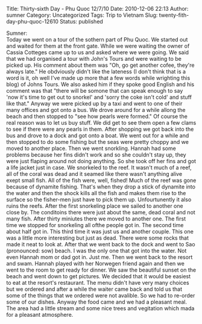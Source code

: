 Title: Thirty-sixth Day - Phu Quoc 12/7/10
Date: 2010-12-06 22:13
Author: sumner
Category: Uncategorized
Tags: Trip to Vietnam
Slug: twenty-fith-day-phu-quoc-12610
Status: published

Sumner:  
Today we went on a tour of the sothern part of Phu Quoc. We started out
and waited for them at the front gate. While we were waiting the owner
of Cassia Cotteges came up to us and asked where we were going. We said
that we had organised a tour with John's Tours and were waiting to be
picked up. His comment about them was "Oh, go get another cofee, they're
always late." He obdviously didn't like the lateness (I don't think that
is a word is it, oh well I've made up more that a few words while
wrighting this blog) of Johns Tours. We also asked him if they spoke
good English and his comment was that "there will be somone that can
speak enough to say 'now it's time to get out to snorkel' and 'sorry the
coke isn't cold' and stuff like that." Anyway we were picked up by a
taxi and went to one of their many offices and got onto a bus. We drove
around for a while allong the beach and then stopped to "see how pearls
were formed." Of course the real reason was to let us buy stuff. We did
get to see them open a few clams to see if there were any pearls in
them. After shopping we got back into the bus and drove to a dock and
got onto a boat. We went out for a while and then stopped to do some
fishing but the seas were pretty choppy and we moved to another place.
Then we went snorkling. Hannah had some problems because her fins didn't
work and so she couldn't stay up, they were just flaping around not
doing anything. So she took off her fins and got a life jacket just in
case. We snorkeled to the reef. It wasn't much of a reef, all of the
coral was dead and it seamed like there wasn't anything alive exept
small fish. All of the fish were, well, fished! Much of the reef was
gone because of dynamite fishing. That's when they drop a stick of
dynamite into the water and then the shock kills all the fish and makes
them rise to the surface so the fisher-men just have to pick them up.
Unfourtunently it also ruins the reefs. After the first snorkeling place
we sailed to another one close by. The conditoins there were just about
the same, dead coral and not many fish. After thirty miniutes there we
moved to another one. The first time we stopped for snorkeling all ofthe
people got in. The second time about half got in. This third time it was
just us and another couple. This one was a little more interesting but
just as dead. There were some rocks that made it neat to look at. After
that we went back to the dock and went to Sao (pronounced: sow) beach. I
was the only one that got into the water. Not even Hannah mom or dad got
in. Just me. Then we went back to the resort and swam. Hannah played
with her Norwegen friend again and then we went to the room to get ready
for dinner. We saw the beautiful sunset on the beach and went down to
get pictures. We decided that it would be easiest to eat at the resort's
restaurant. The menu didn't have very many choices but we ordered and
after a while the waiter came back and told us that some of the things
that we ordered were not avalible. So we had to re-order some of our
dishes. Anyway the food came and we had a pleasant meal. The area had a
little stream and some nice trees and vegitation which mada for a
pleasant atmosphere.
